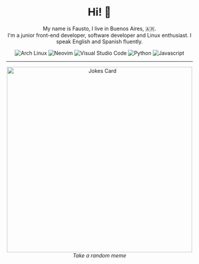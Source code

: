 <h1 align="center">Hi! 👋</h1>

<p align="center">
  My name is Fausto, I live in Buenos Aires, 🇦🇷.<br>
  I'm a junior front-end developer, software developer and Linux enthusiast. I speak English and Spanish fluently.
</p>

<p align="center">
  <img alt="Arch Linux" src="https://img.shields.io/badge/Arch_Linux-informational?style=for-the-badge&logo=arch-linux&logoColor=ebdbb2&color=689d6a" />
  <img alt="Neovim" src="https://img.shields.io/badge/Neovim-informational?style=for-the-badge&logo=neovim&logoColor=ebdbb2&color=98971a" />
  <img alt="Visual Studio Code" src="https://img.shields.io/badge/Vscode-informational?style=for-the-badge&logo=visual-studio-code&logoColor=ebdbb2&color=b16286" />
  <img alt="Python" src="https://img.shields.io/badge/Python-informational?style=for-the-badge&logo=python&logoColor=ebdbb2&color=458588" />
  <img alt="Javascript" src="https://img.shields.io/badge/Javascript-informational?style=for-the-badge&logo=javascript&logoColor=ebdbb2&color=d79921" />
  <hr />
</p>

<p align="center"><img src="https://random-memer.herokuapp.com/" alt="Jokes Card" height="500px" /><br><i>Take a random meme</i></p>
